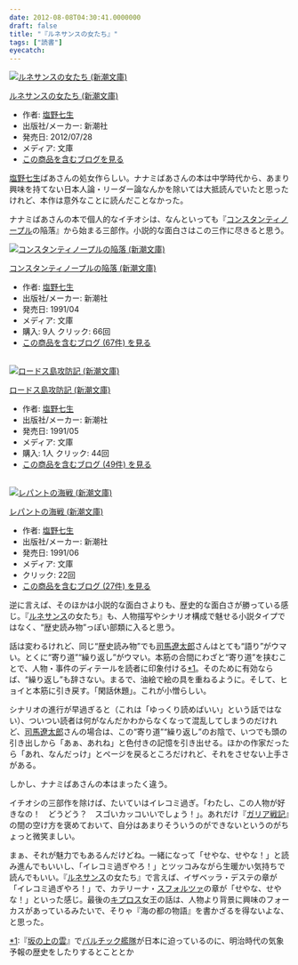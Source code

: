 ```yaml
---
date: 2012-08-08T04:30:41.0000000
draft: false
title: "『ルネサンスの女たち』"
tags: ["読書"]
eyecatch: 
---
```

<p><div class="hatena-asin-detail"><a href="http://www.amazon.co.jp/exec/obidos/ASIN/4101181411/bestylesnet-22/"><img src="http://ecx.images-amazon.com/images/I/51hLowHCywL._SL160_.jpg" class="hatena-asin-detail-image" alt="ルネサンスの女たち (新潮文庫)" title="ルネサンスの女たち (新潮文庫)"></a><div class="hatena-asin-detail-info"><p class="hatena-asin-detail-title"><a href="http://www.amazon.co.jp/exec/obidos/ASIN/4101181411/bestylesnet-22/">ルネサンスの女たち (新潮文庫)</a></p><ul><li><span class="hatena-asin-detail-label">作者:</span> <a class="keyword" href="http://d.hatena.ne.jp/keyword/%B1%F6%CC%EE%BC%B7%C0%B8">塩野七生</a></li><li><span class="hatena-asin-detail-label">出版社/メーカー:</span> 新潮社</li><li><span class="hatena-asin-detail-label">発売日:</span> 2012/07/28</li><li><span class="hatena-asin-detail-label">メディア:</span> 文庫</li><li><a href="http://d.hatena.ne.jp/asin/4101181411/bestylesnet-22" target="_blank">この商品を含むブログを見る</a></li></ul></div><div class="hatena-asin-detail-foot"></div></div></p><p><a class="keyword" href="http://d.hatena.ne.jp/keyword/%B1%F6%CC%EE%BC%B7%C0%B8">塩野七生</a>ばあさんの処女作らしい。ナナミばあさんの本は中学時代から、あまり興味を持てない日本人論・リーダー論なんかを除いては大抵読んでいたと思ったけれど、本作は意外なことに読んだことなかった。</p><p>ナナミばあさんの本で個人的なイチオシは、なんといっても『<a class="keyword" href="http://d.hatena.ne.jp/keyword/%A5%B3%A5%F3%A5%B9%A5%BF%A5%F3%A5%C6%A5%A3%A5%CE%A1%BC%A5%D7%A5%EB">コンスタンティノープル</a>の陥落』から始まる三部作。小説的な面白さはこの三作に尽きると思う。</p><p><div class="hatena-asin-detail"><a href="http://www.amazon.co.jp/exec/obidos/ASIN/4101181039/bestylesnet-22/"><img src="http://ecx.images-amazon.com/images/I/61G69THNXDL._SL160_.jpg" class="hatena-asin-detail-image" alt="コンスタンティノープルの陥落 (新潮文庫)" title="コンスタンティノープルの陥落 (新潮文庫)"></a><div class="hatena-asin-detail-info"><p class="hatena-asin-detail-title"><a href="http://www.amazon.co.jp/exec/obidos/ASIN/4101181039/bestylesnet-22/">コンスタンティノープルの陥落 (新潮文庫)</a></p><ul><li><span class="hatena-asin-detail-label">作者:</span> <a class="keyword" href="http://d.hatena.ne.jp/keyword/%B1%F6%CC%EE%BC%B7%C0%B8">塩野七生</a></li><li><span class="hatena-asin-detail-label">出版社/メーカー:</span> 新潮社</li><li><span class="hatena-asin-detail-label">発売日:</span> 1991/04</li><li><span class="hatena-asin-detail-label">メディア:</span> 文庫</li><li><span class="hatena-asin-detail-label">購入</span>: 9人 <span class="hatena-asin-detail-label">クリック</span>: 66回</li><li><a href="http://d.hatena.ne.jp/asin/4101181039/bestylesnet-22" target="_blank">この商品を含むブログ (67件) を見る</a></li></ul></div><div class="hatena-asin-detail-foot"></div></div><br />
<div class="hatena-asin-detail"><a href="http://www.amazon.co.jp/exec/obidos/ASIN/4101181047/bestylesnet-22/"><img src="http://ecx.images-amazon.com/images/I/614Z6N6MHML._SL160_.jpg" class="hatena-asin-detail-image" alt="ロードス島攻防記 (新潮文庫)" title="ロードス島攻防記 (新潮文庫)"></a><div class="hatena-asin-detail-info"><p class="hatena-asin-detail-title"><a href="http://www.amazon.co.jp/exec/obidos/ASIN/4101181047/bestylesnet-22/">ロードス島攻防記 (新潮文庫)</a></p><ul><li><span class="hatena-asin-detail-label">作者:</span> <a class="keyword" href="http://d.hatena.ne.jp/keyword/%B1%F6%CC%EE%BC%B7%C0%B8">塩野七生</a></li><li><span class="hatena-asin-detail-label">出版社/メーカー:</span> 新潮社</li><li><span class="hatena-asin-detail-label">発売日:</span> 1991/05</li><li><span class="hatena-asin-detail-label">メディア:</span> 文庫</li><li><span class="hatena-asin-detail-label">購入</span>: 1人 <span class="hatena-asin-detail-label">クリック</span>: 44回</li><li><a href="http://d.hatena.ne.jp/asin/4101181047/bestylesnet-22" target="_blank">この商品を含むブログ (49件) を見る</a></li></ul></div><div class="hatena-asin-detail-foot"></div></div><br />
<div class="hatena-asin-detail"><a href="http://www.amazon.co.jp/exec/obidos/ASIN/4101181055/bestylesnet-22/"><img src="http://ecx.images-amazon.com/images/I/61E113X3TSL._SL160_.jpg" class="hatena-asin-detail-image" alt="レパントの海戦 (新潮文庫)" title="レパントの海戦 (新潮文庫)"></a><div class="hatena-asin-detail-info"><p class="hatena-asin-detail-title"><a href="http://www.amazon.co.jp/exec/obidos/ASIN/4101181055/bestylesnet-22/">レパントの海戦 (新潮文庫)</a></p><ul><li><span class="hatena-asin-detail-label">作者:</span> <a class="keyword" href="http://d.hatena.ne.jp/keyword/%B1%F6%CC%EE%BC%B7%C0%B8">塩野七生</a></li><li><span class="hatena-asin-detail-label">出版社/メーカー:</span> 新潮社</li><li><span class="hatena-asin-detail-label">発売日:</span> 1991/06</li><li><span class="hatena-asin-detail-label">メディア:</span> 文庫</li><li> <span class="hatena-asin-detail-label">クリック</span>: 22回</li><li><a href="http://d.hatena.ne.jp/asin/4101181055/bestylesnet-22" target="_blank">この商品を含むブログ (27件) を見る</a></li></ul></div><div class="hatena-asin-detail-foot"></div></div></p><p>逆に言えば、そのほかは小説的な面白さよりも、歴史的な面白さが勝っている感じ。『<a class="keyword" href="http://d.hatena.ne.jp/keyword/%A5%EB%A5%CD%A5%B5%A5%F3%A5%B9">ルネサンス</a>の女たち』も、人物描写やシナリオ構成で魅せる小説タイプではなく、“歴史読み物”っぽい部類に入ると思う。</p><p>話は変わるけれど、同じ“歴史読み物”でも<a class="keyword" href="http://d.hatena.ne.jp/keyword/%BB%CA%C7%CF%CE%CB%C2%C0%CF%BA">司馬遼太郎</a>さんはとても“語り”がウマい。とくに“寄り道”“繰り返し”がウマい。本筋の合間にわざと“寄り道”を挟むことで、人物・事件のディテールを読者に印象付ける<a href="#f1" name="fn1" title="『坂の上の雲』でバルチック艦隊が日本に迫っているのに、明治時代の気象予報の歴史をしたりするとこととか">*1</a>。そのために有効ならば、“繰り返し”も辞さない。まるで、油絵で絵の具を重ねるように。そして、ヒョイと本筋に引き戻す。「閑話休題」。これが小憎らしい。</p><p>シナリオの進行が早過ぎると（これは「ゆっくり読めばいい」という話ではない）、ついつい読者は何がなんだかわからなくなって混乱してしまうのだけれど、<a class="keyword" href="http://d.hatena.ne.jp/keyword/%BB%CA%C7%CF%CE%CB%C2%C0%CF%BA">司馬遼太郎</a>さんの場合は、この“寄り道”“繰り返し”のお陰で、いつでも頭の引き出しから「あぁ、あれね」と色付きの記憶を引き出せる。ほかの作家だったら「あれ、なんだっけ」とページを戻るところだけれど、それをさせない上手さがある。</p><p>しかし、ナナミばあさんの本はまったく違う。</p><p>イチオシの三部作を除けば、たいていはイレコミ過ぎ。「わたし、この人物が好きなの！　どうどう？　スゴいカッコいいでしょう！」。あれだけ『<a class="keyword" href="http://d.hatena.ne.jp/keyword/%A5%AC%A5%EA%A5%A2%C0%EF%B5%AD">ガリア戦記</a>』の間の空け方を褒めておいて、自分はあまりそういうのができないというのがちょっと微笑ましい。</p><p>まぁ、それが魅力でもあるんだけどね。一緒になって「せやな、せやな！」と読み進んでもいいし、「イレコミ過ぎやろ！」とツッコみながら生暖かい気持ちで読んでもいい。『<a class="keyword" href="http://d.hatena.ne.jp/keyword/%A5%EB%A5%CD%A5%B5%A5%F3%A5%B9">ルネサンス</a>の女たち』で言えば、イザベッラ・デステの章が「イレコミ過ぎやろ！」で、カテリーナ・<a class="keyword" href="http://d.hatena.ne.jp/keyword/%A5%B9%A5%D5%A5%A9%A5%EB%A5%C4%A5%A1">スフォルツァ</a>の章が「せやな、せやな！」といった感じ。最後の<a class="keyword" href="http://d.hatena.ne.jp/keyword/%A5%AD%A5%D7%A5%ED%A5%B9">キプロス</a>女王の話は、人物より背景に興味のフォーカスがあっているみたいで、そりゃ『海の都の物語』を書かざるを得ないよな、と思った。</p>
<div class="footnote">
<p class="footnote"><a href="#fn1" name="f1" class="footnote-number">*1</a><span class="footnote-delimiter">:</span><span class="footnote-text">『<a class="keyword" href="http://d.hatena.ne.jp/keyword/%BA%E4%A4%CE%BE%E5%A4%CE%B1%C0">坂の上の雲</a>』で<a class="keyword" href="http://d.hatena.ne.jp/keyword/%A5%D0%A5%EB%A5%C1%A5%C3%A5%AF%B4%CF%C2%E2">バルチック艦隊</a>が日本に迫っているのに、明治時代の気象予報の歴史をしたりするとこととか</span></p>
</div>